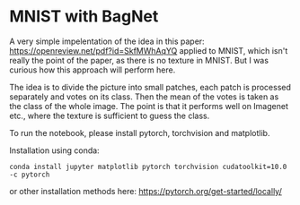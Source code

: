 # MNIST with BagNet

A very simple impelentation of the idea in this paper:
https://openreview.net/pdf?id=SkfMWhAqYQ
applied to MNIST, which isn't really the point of the paper, as there is no texture in MNIST. But I was curious how this approach will perform here.

The idea is to divide the picture into small patches, each patch is processed separately and votes on its class. 
Then the mean of the votes is taken as the class of the whole image.
The point is that it performs well on Imagenet etc., where the texture is sufficient to guess the class.

To run the notebook, please install pytorch, torchvision and matplotlib.

Installation using conda:
```
conda install jupyter matplotlib pytorch torchvision cudatoolkit=10.0 -c pytorch
```
or other installation methods here: https://pytorch.org/get-started/locally/
